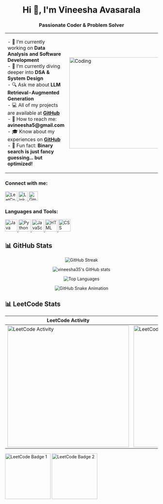 <h1 align="center">Hi 👋, I'm Vineesha Avasarala</h1>
<h3 align="center">Passionate Coder & Problem Solver</h3>

<table>
  <tr>
    <td>
      <p>
        - 🔭 I’m currently working on <strong>Data Analysis and Software Development</strong><br>
        - 🌱 I’m currently diving deeper into <strong>DSA & System Design</strong><br>
        - 🔍 Ask me about <strong>LLM Retrieval-Augmented Generation</strong><br>
        - 💻 All of my projects are available at <a href="https://github.com/vineesha35/"><strong>GitHub</strong></a><br>
        - 📧 How to reach me: <strong>avineesha5@gmail.com</strong><br>
        - 🎓 Know about my experiences on <a href="https://github.com/vineesha35/"><strong>GitHub</strong></a><br>
        - 🚀 Fun fact: <strong>Binary search is just fancy guessing... but optimized!</strong>
      </p>
    </td>
    <td>
      <img src="https://cdn.dribbble.com/users/1059583/screenshots/4171367/coding-freak.gif" alt="Coding" width="300" />
    </td>
  </tr>
</table>

<h3>Connect with me:</h3>
<p>
  <a href="https://leetcode.com/u/Vineesha90/" target="_blank">
    <img src="https://raw.githubusercontent.com/rahuldkjain/github-profile-readme-generator/master/src/images/icons/Social/leet-code.svg" alt="LeetCode" height="30" width="40" />
  </a>
  <a href="https://www.linkedin.com/in/avasarala-vineesha-3b495223b/" target="_blank">
    <img src="https://cdn.jsdelivr.net/gh/devicons/devicon/icons/linkedin/linkedin-original.svg" alt="LinkedIn" height="30" width="30" />
  </a>
  <a href="mailto:avineesha5@gmail.com" target="_blank">
    <img src="https://ssl.gstatic.com/ui/v1/icons/mail/rfr/gmail.ico" alt="Gmail" height="30" width="30" />
  </a>
</p>






<h3>Languages and Tools:</h3>
<p>
  <a href="https://www.java.com" target="_blank" rel="noreferrer">
    <img src="https://cdn.jsdelivr.net/gh/devicons/devicon/icons/java/java-original.svg" alt="Java" width="40" height="40" />
  </a>
  <a href="https://www.python.org" target="_blank" rel="noreferrer">
    <img src="https://cdn.jsdelivr.net/gh/devicons/devicon/icons/python/python-original.svg" alt="Python" width="40" height="40" />
  </a>

  <a href="https://developer.mozilla.org/en-US/docs/Web/JavaScript" target="_blank" rel="noreferrer">
    <img src="https://cdn.jsdelivr.net/gh/devicons/devicon/icons/javascript/javascript-original.svg" alt="JavaScript" width="40" height="40" />
  </a>
  <a href="https://developer.mozilla.org/en-US/docs/Web/HTML" target="_blank" rel="noreferrer">
    <img src="https://cdn.jsdelivr.net/gh/devicons/devicon/icons/html5/html5-original.svg" alt="HTML" width="40" height="40" />
  </a>
  <a href="https://developer.mozilla.org/en-US/docs/Web/CSS" target="_blank" rel="noreferrer">
    <img src="https://cdn.jsdelivr.net/gh/devicons/devicon/icons/css3/css3-original.svg" alt="CSS" width="40" height="40" />
  </a>
</p>



## 📊 GitHub Stats

<p align="center">
  <img src="https://github-readme-streak-stats.herokuapp.com/?user=vineesha35&theme=dark&hide_border=true" alt="GitHub Streak" />
</p>

<p align="center">
  <img src="https://github-readme-stats.vercel.app/api?username=vineesha35&theme=dark&hide=issues&show_icons=true&rank_icon=github" alt="vineesha35's GitHub stats" />
</p>

<p align="center">
  <img src="https://github-readme-stats.vercel.app/api/top-langs/?username=vineesha35&layout=compact&theme=dark" alt="Top Languages" />
</p>

<p align="center">
  <img src="https://github.com/vineesha35/vineesha35/blob/output/github-contribution-grid-snake.svg" alt="GitHub Snake Animation" />
</p>





## 📊 LeetCode Stats

| LeetCode Activity | LeetCode Heatmap |
|-------------------|------------------|
| <img src="https://leetcard.jacoblin.cool/Vineesha90?theme=dark&ext=activity&height=400" width="400" alt="LeetCode Activity" /> | <img src="https://leetcard.jacoblin.cool/Vineesha90?theme=dark&ext=heatmap&height=400" width="400" alt="LeetCode Heatmap" /> |

<p>
  <img src="https://assets.leetcode.com/static_assets/marketing/2024-50.gif" alt="LeetCode Badge 1" width="150" />
  <img src="https://assets.leetcode.com/static_assets/others/2550.gif" alt="LeetCode Badge 2" width="150" />
 
</p>
